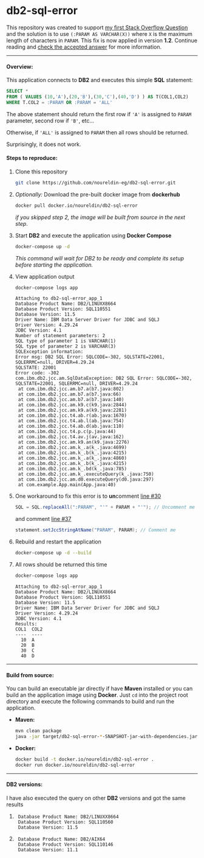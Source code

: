 # db2-sql-error

This repository was created to support [my first Stack Overflow Question](https://stackoverflow.com/questions/69670420/how-to-match-all-rows-if-sql-parameter-is-all-in-db2-jdbc) and the solution is to use `(:PARAM AS VARCHAR(X))` where `X` is the maximum length of characters in `PARAM`. This fix is now applied in version **1.2**. Continue reading and [check the accepted answer](https://stackoverflow.com/a/69674102/16540183) for more information.

---

#### Overview:

This application connects to **DB2** and executes this simple **SQL** statement:

```sql
SELECT *
FROM ( VALUES (10,'A'),(20,'B'),(30,'C'),(40,'D') ) AS T(COL1,COL2)
WHERE T.COL2 = :PARAM OR :PARAM = 'ALL'
```

The above statement should return the first row if `'A'`  is assigned to `PARAM` parameter, second row if `'B'`, etc...

Otherwise, if `'ALL'` is assigned to `PARAM` then all rows should be returned.

Surprisingly, it does not work.

#### Steps to reproduce:

1. Clone this repository

   ```bash
   git clone https://github.com/noureldin-eg/db2-sql-error.git
   ```
2. *Optionally:* Download the pre-built docker image from **dockerhub**

   ```bash
   docker pull docker.io/noureldin/db2-sql-error
   ```

   *if you skipped step 2, the image will be built from source in the next step*.
3. Start **DB2** and execute the application using **Docker Compose**

   ```bash
   docker-compose up -d
   ```

   *This command will wait for DB2 to be ready and complete its setup before starting the application.*
4. View application output

   ```bash
   docker-compose logs app
   ```

   ```
   Attaching to db2-sql-error_app_1
   Database Product Name: DB2/LINUXX8664
   Database Product Version: SQL110551
   Database Version: 11.5
   Driver Name: IBM Data Server Driver for JDBC and SQLJ
   Driver Version: 4.29.24
   JDBC Version: 4.1
   Number of statement parameters: 2
   SQL type of parameter 1 is VARCHAR(1)
   SQL type of parameter 2 is VARCHAR(3)
   SQLException information:
   Error msg: DB2 SQL Error: SQLCODE=-302, SQLSTATE=22001, SQLERRMC=null, DRIVER=4.29.24
   SQLSTATE: 22001
   Error code: -302
   com.ibm.db2.jcc.am.SqlDataException: DB2 SQL Error: SQLCODE=-302, SQLSTATE=22001, SQLERRMC=null, DRIVER=4.29.24
   	at com.ibm.db2.jcc.am.b7.a(b7.java:802)
   	at com.ibm.db2.jcc.am.b7.a(b7.java:66)
   	at com.ibm.db2.jcc.am.b7.a(b7.java:140)
   	at com.ibm.db2.jcc.am.k9.c(k9.java:2844)
   	at com.ibm.db2.jcc.am.k9.a(k9.java:2281)
   	at com.ibm.db2.jcc.t4.ab.r(ab.java:1670)
   	at com.ibm.db2.jcc.t4.ab.l(ab.java:754)
   	at com.ibm.db2.jcc.t4.ab.d(ab.java:110)
   	at com.ibm.db2.jcc.t4.p.c(p.java:44)
   	at com.ibm.db2.jcc.t4.av.j(av.java:162)
   	at com.ibm.db2.jcc.am.k9.an(k9.java:2276)
   	at com.ibm.db2.jcc.am.k_.a(k_.java:4699)
   	at com.ibm.db2.jcc.am.k_.b(k_.java:4215)
   	at com.ibm.db2.jcc.am.k_.a(k_.java:4860)
   	at com.ibm.db2.jcc.am.k_.b(k_.java:4215)
   	at com.ibm.db2.jcc.am.k_.bd(k_.java:785)
   	at com.ibm.db2.jcc.am.k_.executeQuery(k_.java:750)
   	at com.ibm.db2.jcc.am.d0.executeQuery(d0.java:297)
   	at com.example.App.main(App.java:40)
   ```
5. One workaround to fix this error is to **un**comment [line #30](https://github.com/noureldin-eg/db2-sql-error/blob/4eb6ed8cf15c165d9b076ac55ad303c78d34e923/src/main/java/com/example/App.java#L30)

   ```java
   SQL = SQL.replaceAll(":PARAM", "'" + PARAM + "'"); // Uncomment me
   ```

   and comment [line #37](https://github.com/noureldin-eg/db2-sql-error/blob/4eb6ed8cf15c165d9b076ac55ad303c78d34e923/src/main/java/com/example/App.java#L37)

   ```java
   statement.setJccStringAtName("PARAM", PARAM); // Comment me
   ```
6. Rebuild and restart the application

   ```bash
   docker-compose up -d --build
   ```
7. All rows should be returned this time

   ```bash
   docker-compose logs app
   ```

   ```
   Attaching to db2-sql-error_app_1
   Database Product Name: DB2/LINUXX8664
   Database Product Version: SQL110551
   Database Version: 11.5
   Driver Name: IBM Data Server Driver for JDBC and SQLJ
   Driver Version: 4.29.24
   JDBC Version: 4.1
   Results:
   COL1  COL2
   ----  ----
     10  A   
     20  B   
     30  C   
     40  D   
   ```

---

#### Build from source:

You can build an executable jar directly if have **Maven** installed or you can build an the application image using **Docker**.
Just `cd` into the project root directory and execute the following commands to build and run the application.

- **Maven:**

  ```bash
  mvn clean package
  java -jar target/db2-sql-error-*-SNAPSHOT-jar-with-dependencies.jar
  ```
- **Docker:**

  ```bash
  docker build -t docker.io/noureldin/db2-sql-error .
  docker run docker.io/noureldin/db2-sql-error
  ```

---

#### DB2 versions:

I have also executed the query on other **DB2** versions and got the same results

1. ```
    Database Product Name: DB2/LINUXX8664
    Database Product Version: SQL110560
    Database Version: 11.5
   ```
2. ```
    Database Product Name: DB2/AIX64
    Database Product Version: SQL110146
    Database Version: 11.1
   ```
